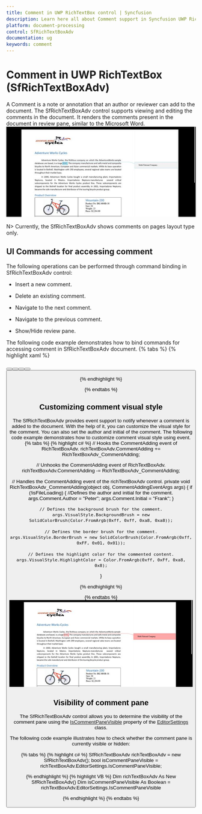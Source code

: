 ```yaml
---
title: Comment in UWP RichTextBox control | Syncfusion
description: Learn here all about Comment support in Syncfusion UWP RichTextBox (SfRichTextBoxAdv) control and more.
platform: document-processing
control: SfRichTextBoxAdv
documentation: ug
keywords: comment
---
```

# Comment in UWP RichTextBox (SfRichTextBoxAdv)

A Comment is a note or annotation that an author or reviewer can add to the document. The SfRichTextBoxAdv control supports viewing and editing the comments in the document. It renders the comments present in the document in review pane, similar to the Microsoft Word.
![Comment_img1](Comment_images/Comment_img1.jpeg)

N> Currently, the SfRichTextBoxAdv shows comments on pages layout type only.

## UI Commands for accessing comment

The following operations can be performed through command binding in SfRichTextBoxAdv control:

* Insert a new comment.

* Delete an existing comment.

* Navigate to the next comment.

* Navigate to the previous comment.

* Show/Hide review pane.


The following code example demonstrates how to bind commands for accessing comment in SfRichTextBoxAdv document.
{% tabs %}
{% highlight xaml %}
<!-- Binds button to the ShowCommentsCommand -->
<Button Content="Show Comments" Command="{Binding ElementName=richTextBoxAdv, Path=ShowCommentsCommand, Mode=TwoWay}" />
<!-- Binds button to the NewCommentCommand -->
<Button Content="New Comment" Command="{Binding ElementName= richTextBoxAdv, Path=NewCommentCommand, Mode=TwoWay}" />
<!-- Binds button to the DeleteCommentCommand -->
<Button Content="Delete Comment" Command="{Binding ElementName=richTextBoxAdv, Path=DeleteCommentCommand, Mode=TwoWay}"/>
<!-- Binds button to the PreviousCommentCommand -->
<Button Content="Previous Comment" Command="{Binding ElementName=richTextBoxAdv, Path=PreviousCommentCommand, Mode=TwoWay}" />
<!-- Binds button to the NextCommentCommand -->
<Button Content="Next Comment" Command="{Binding ElementName=richTextBoxAdv, Path=NextCommentCommand, Mode=TwoWay}" />


{% endhighlight %}

{% endtabs %}

## Customizing comment visual style

The SfRichTextBoxAdv provides event support to notify whenever a comment is added to the document. With the help of it, you can customize the visual style for the comment. You can also set the author and initial of the comment.
The following code example demonstrates how to customize comment visual style using event.
{% tabs %}
{% highlight c# %}
// Hooks the CommentAdding event of RichTextBoxAdv.
richTextBoxAdv.CommentAdding += RichTextBoxAdv_CommentAdding;

// Unhooks the CommentAdding event of RichTextBoxAdv.
richTextBoxAdv.CommentAdding -= RichTextBoxAdv_CommentAdding;

// Handles the CommentAdding event of the richTextBoxAdv control.
private void RichTextBoxAdv_CommentAdding(object obj, CommentAddingEventArgs args)
{
    if (!isFileLoading)
    {
        //Defines the author and initial for the comment.
        args.Comment.Author = "Peter";
        args.Comment.Initial = "Frank";
    }

    // Defines the background brush for the comment.
    args.VisualStyle.BackgroundBrush = new SolidColorBrush(Color.FromArgb(0xff, 0xff, 0xa8, 0xa8));

    // Defines the border brush for the comment.
    args.VisualStyle.BorderBrush = new SolidColorBrush(Color.FromArgb(0xff, 0xFF, 0x01, 0x01));

    // Defines the highlight color for the commented content.
    args.VisualStyle.HighlightColor = Color.FromArgb(0xff, 0xFf, 0xa8, 0x8);

}



{% endhighlight %}

{% endtabs %}
![Comment_img2](Comment_images/Comment_img2.jpeg)

## Visibility of comment pane

The SfRichTextBoxAdv control allows you to determine the visibility of the comment pane using the [IsCommentPaneVisible](https://help.syncfusion.com/cr/uwp/Syncfusion.UI.Xaml.RichTextBoxAdv.EditorSettings.html#Syncfusion_UI_Xaml_RichTextBoxAdv_EditorSettings_IsCommentPaneVisible) property of the [EditorSettings](https://help.syncfusion.com/cr/uwp/Syncfusion.UI.Xaml.RichTextBoxAdv.EditorSettings.html) class.

The following code example illustrates how to check whether the comment pane is currently visible or hidden:

{% tabs %}
{% highlight c# %}
SfRichTextBoxAdv richTextBoxAdv = new SfRichTextBoxAdv();
bool isCommentPaneVisible = richTextBoxAdv.EditorSettings.IsCommentPaneVisible;

{% endhighlight %}
{% highlight VB %}
Dim richTextBoxAdv As New SfRichTextBoxAdv()
Dim isCommentPaneVisible As Boolean = richTextBoxAdv.EditorSettings.IsCommentPaneVisible

{% endhighlight %}
{% endtabs %}

